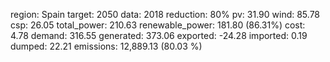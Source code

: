 region: Spain
target: 2050
data: 2018
reduction: 80%
pv: 31.90
wind: 85.78
csp: 26.05
total_power: 210.63
renewable_power: 181.80 (86.31%)
cost: 4.78
demand: 316.55
generated: 373.06
exported: -24.28
imported: 0.19
dumped: 22.21
emissions: 12,889.13 (80.03 %)
